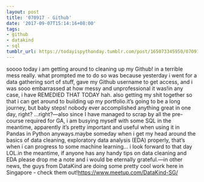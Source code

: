 ```yaml
---
layout: post
title: '070917 - Github'
date: '2017-09-07T15:14:16+08:00'
tags:
- github
- datakind
- sql
tumblr_url: https://todayispythonday.tumblr.com/post/165073345950/070917-github
---
```

soooo today i am getting around to cleaning up my Github! in a terrible mess really. what prompted me to do so was because yesterday i went for a data gathering sort of stuff, gave my Github username to get access, and i was sooo embarrassed at how messy and unprofessional it was!in any case, i have REMEDIED THAT TODAY hah. also getting my shit together so that i can get around to building up my portfolio.it’s going to be a long journey, but baby steps! nobody ever accomplished anything great in one day, right? …right?—also since I have managed to scrap by all the pre-course required for GA, i am busying myself with some SQL in the meantime, apparently it’s pretty important and useful when using it in Pandas in Python anyways.maybe someday when i get my head around the basics of data cleaning, exploratory data analysis (EDA) properly, that’s when i can progress to some machine learning… i look forward to that day LOL.in the meantime, if anyone has any handy tips on data cleaning and EDA please drop me a note and i would be eternally grateful.—in other news, the guys from DataKind are doing some pretty cool work here in Singapore - check them out!https://www.meetup.com/DataKind-SG/
